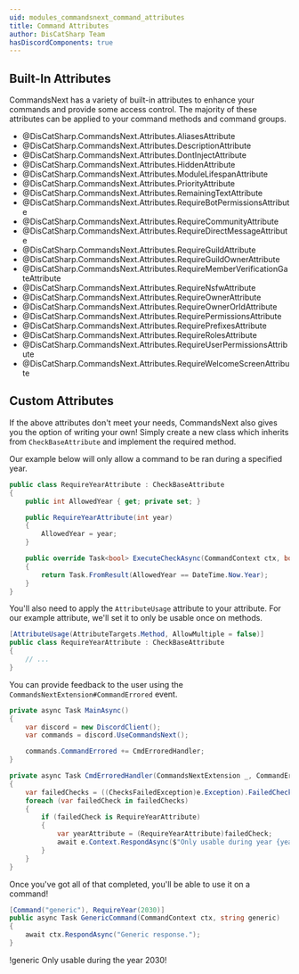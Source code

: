 ```yaml
---
uid: modules_commandsnext_command_attributes
title: Command Attributes
author: DisCatSharp Team
hasDiscordComponents: true
---
```


## Built-In Attributes

CommandsNext has a variety of built-in attributes to enhance your commands and provide some access control.
The majority of these attributes can be applied to your command methods and command groups.

-   @DisCatSharp.CommandsNext.Attributes.AliasesAttribute
-   @DisCatSharp.CommandsNext.Attributes.DescriptionAttribute
-   @DisCatSharp.CommandsNext.Attributes.DontInjectAttribute
-   @DisCatSharp.CommandsNext.Attributes.HiddenAttribute
-   @DisCatSharp.CommandsNext.Attributes.ModuleLifespanAttribute
-   @DisCatSharp.CommandsNext.Attributes.PriorityAttribute
-   @DisCatSharp.CommandsNext.Attributes.RemainingTextAttribute
-   @DisCatSharp.CommandsNext.Attributes.RequireBotPermissionsAttribute
-   @DisCatSharp.CommandsNext.Attributes.RequireCommunityAttribute
-   @DisCatSharp.CommandsNext.Attributes.RequireDirectMessageAttribute
-   @DisCatSharp.CommandsNext.Attributes.RequireGuildAttribute
-   @DisCatSharp.CommandsNext.Attributes.RequireGuildOwnerAttribute
-   @DisCatSharp.CommandsNext.Attributes.RequireMemberVerificationGateAttribute
-   @DisCatSharp.CommandsNext.Attributes.RequireNsfwAttribute
-   @DisCatSharp.CommandsNext.Attributes.RequireOwnerAttribute
-   @DisCatSharp.CommandsNext.Attributes.RequireOwnerOrIdAttribute
-   @DisCatSharp.CommandsNext.Attributes.RequirePermissionsAttribute
-   @DisCatSharp.CommandsNext.Attributes.RequirePrefixesAttribute
-   @DisCatSharp.CommandsNext.Attributes.RequireRolesAttribute
-   @DisCatSharp.CommandsNext.Attributes.RequireUserPermissionsAttribute
-   @DisCatSharp.CommandsNext.Attributes.RequireWelcomeScreenAttribute

## Custom Attributes

If the above attributes don't meet your needs, CommandsNext also gives you the option of writing your own!
Simply create a new class which inherits from `CheckBaseAttribute` and implement the required method.

Our example below will only allow a command to be ran during a specified year.

```cs
public class RequireYearAttribute : CheckBaseAttribute
{
    public int AllowedYear { get; private set; }

    public RequireYearAttribute(int year)
    {
        AllowedYear = year;
    }

    public override Task<bool> ExecuteCheckAsync(CommandContext ctx, bool help)
    {
        return Task.FromResult(AllowedYear == DateTime.Now.Year);
    }
}
```

You'll also need to apply the `AttributeUsage` attribute to your attribute.
For our example attribute, we'll set it to only be usable once on methods.

```cs
[AttributeUsage(AttributeTargets.Method, AllowMultiple = false)]
public class RequireYearAttribute : CheckBaseAttribute
{
    // ...
}
```

You can provide feedback to the user using the `CommandsNextExtension#CommandErrored` event.

```cs
private async Task MainAsync()
{
    var discord = new DiscordClient();
	var commands = discord.UseCommandsNext();

	commands.CommandErrored += CmdErroredHandler;
}

private async Task CmdErroredHandler(CommandsNextExtension _, CommandErrorEventArgs e)
{
    var failedChecks = ((ChecksFailedException)e.Exception).FailedChecks;
    foreach (var failedCheck in failedChecks)
    {
        if (failedCheck is RequireYearAttribute)
        {
            var yearAttribute = (RequireYearAttribute)failedCheck;
            await e.Context.RespondAsync($"Only usable during year {yearAttribute.AllowedYear}.");
        }
    }
}
```

Once you've got all of that completed, you'll be able to use it on a command!

```cs
[Command("generic"), RequireYear(2030)]
public async Task GenericCommand(CommandContext ctx, string generic)
{
    await ctx.RespondAsync("Generic response.");
}
```

<discord-messages>
    <discord-message profile="user">
        !generic
    </discord-message>
    <discord-message profile="dcs">
        Only usable during the year 2030!
    </discord-message>
</discord-messages>
